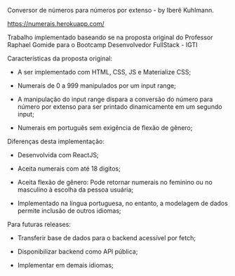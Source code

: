 Conversor de números para números por extenso - by Iberê Kuhlmann.

https://numerais.herokuapp.com/

Trabalho implementado baseando se na proposta original do Professor Raphael Gomide para o Bootcamp Desenvolvedor FullStack - IGTI

Características da proposta original:

- A ser implementado com HTML, CSS, JS e Materialize CSS;

- Numerais de 0 a 999 manipulados por um input range;

- A manipulação do input range dispara a conversão do número para número por extenso para ser printado dinamicamente em um segundo input;

- Numerais em português sem exigência de flexão de gênero;

Diferenças desta implementação:

- Desenvolvida com ReactJS;

- Aceita numerais com até 18 digitos;

- Aceita flexão de gênero: Pode retornar numerais no feminino ou no masculino à escolha da pessoa usuária;

- Implementado na língua portuguesa, no entanto, a modelagem de dados permite inclusão de outros idiomas;

Para futuras releases:

- Transferir base de dados para o backend acessível por fetch;

- Disponibilizar backend como API pública;

- Implementar em demais idiomas;